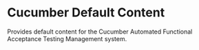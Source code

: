 # Cucumber Default Content

Provides default content for the Cucumber
 Automated Functional Acceptance Testing Management system.